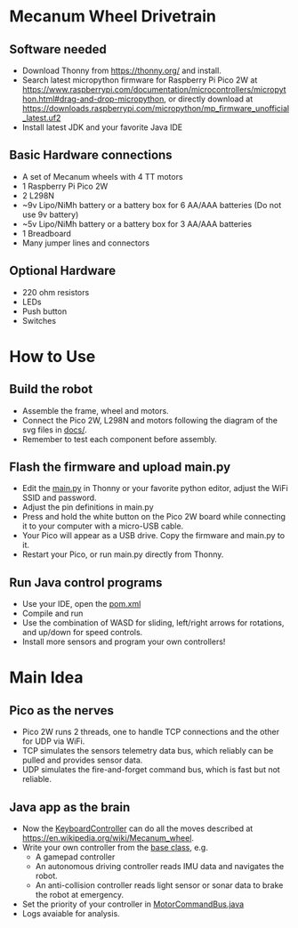 # Mecanum Wheel Drivetrain
## Software needed
* Download Thonny from https://thonny.org/ and install.
* Search latest micropython firmware for Raspberry Pi Pico 2W at https://www.raspberrypi.com/documentation/microcontrollers/micropython.html#drag-and-drop-micropython, or directly download at https://downloads.raspberrypi.com/micropython/mp_firmware_unofficial_latest.uf2
* Install latest JDK and your favorite Java IDE
## Basic Hardware connections
* A set of Mecanum wheels with 4 TT motors
* 1 Raspberry Pi Pico 2W
* 2 L298N
* ~9v Lipo/NiMh battery or a battery box for 6 AA/AAA batteries (Do not use 9v battery)
* ~5v Lipo/NiMh battery or a battery box for 3 AA/AAA batteries
* 1 Breadboard
* Many jumper lines and connectors
## Optional Hardware
* 220 ohm resistors
* LEDs
* Push button
* Switches

# How to Use
## Build the robot
* Assemble the frame, wheel and motors.
* Connect the Pico 2W, L298N and motors following the diagram of the svg files in [docs/](picow/docs/).
* Remember to test each component before assembly.
## Flash the firmware and upload main.py
* Edit the [main.py](picow/micropython/main.py) in Thonny or your favorite python editor, adjust the WiFi SSID and password.
* Adjust the pin definitions in main.py
* Press and hold the white button on the Pico 2W board while connecting it to your computer with a micro-USB cable.
* Your Pico will appear as a USB drive. Copy the firmware and main.py to it.
* Restart your Pico, or run main.py directly from Thonny.
## Run Java control programs
* Use your IDE, open the [pom.xml](picow/java/pom.xml)
* Compile and run
* Use the combination of WASD for sliding, left/right arrows for rotations, and up/down for speed controls.
* Install more sensors and program your own controllers!

# Main Idea
## Pico as the nerves
* Pico 2W runs 2 threads, one to handle TCP connections and the other for UDP via WiFi.
* TCP simulates the sensors telemetry data bus, which reliably can be pulled and provides sensor data.
* UDP simulates the fire-and-forget command bus, which is fast but not reliable.
## Java app as the brain
* Now the [KeyboardController](picow/java/src/main/java/com/picow/controller/KeyboardController.java) can do all the moves described at https://en.wikipedia.org/wiki/Mecanum_wheel.
* Write your own controller from the [base class](picow/java/src/main/java/com/picow/controller/ControllerBase.java), e.g. 
  - A gamepad controller
  - An autonomous driving controller reads IMU data and navigates the robot.
  - An anti-collision controller reads light sensor or sonar data to brake the robot at emergency.
* Set the priority of your controller in [MotorCommandBus.java](picow/java/src/main/java/com/picow/model/MotorCommandBus.java)
* Logs avaiable for analysis.



